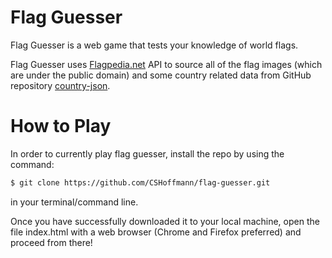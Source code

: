 # Flag Guesser

Flag Guesser is a web game that tests your knowledge of world flags. 

Flag Guesser uses [Flagpedia.net](https://flagpedia.net/download/icons) API to 
source all of the flag images (which are under the public domain) and some country 
related data from GitHub repository [country-json](https://github.com/samayo/country-json).

# How to Play

In order to currently play flag guesser, install the repo by using the command:

```bash
$ git clone https://github.com/CSHoffmann/flag-guesser.git
```

in your terminal/command line. 

Once you have successfully downloaded it to your local machine, open the file
index.html with a web browser (Chrome and Firefox preferred) and proceed from there!